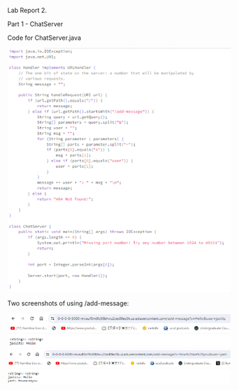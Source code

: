 Lab Report 2.

Part 1 - ChatServer

Code for ChatServer.java

![Image](chatserver.PNG)

Two screenshots of using /add-message:

![Image](add1.PNG)
![Image](add2.PNG)
